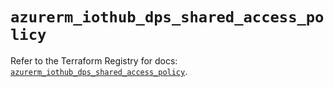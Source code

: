 # `azurerm_iothub_dps_shared_access_policy`

Refer to the Terraform Registry for docs: [`azurerm_iothub_dps_shared_access_policy`](https://registry.terraform.io/providers/hashicorp/azurerm/4.41.0/docs/resources/iothub_dps_shared_access_policy).
